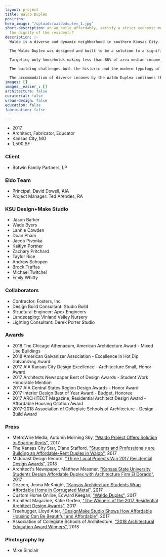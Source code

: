 ```yaml
---
layout: project
title: Waldo Duplex
position: 
hero_image: "/uploads/waldoduplex_1.jpg"
short-description: an we build affordably, satisfy a strict economic model, and support
  the dignity of the residents?
description: |-
  Waldo is a diverse and dynamic neighborhood in southern Kansas City. Once the southern extent of the city’s former streetcar line, Waldo doesn’t play by the rules of conventional urbanism or City Beautiful urban planning but has flourished nonetheless. The major commercial and industrial corridor along Wornall Road, Waldo’s major thoroughfare, is immediately flanked by established neighborhoods of single-family bungalows and shotgun homes. In this “anything goes” neighborhood exist opportunities for typological experimentation and architectural innovation.

  The Waldo Duplex was designed and built to be a solution to a significant, if unexpected problem in Metropolitan Kansas City. Rent is rising at a rate higher than the national average, negatively impacting lower-income neighborhoods like Waldo. Most intriguingly, the Waldo Duplex was designed and built by a group of 5th year architecture students from a nearby university as part of their final year studio project.

  Targeting only households making less than 80% of area median income and implementing rent controls, this project will be home for two moderately low-income families that want to live and work in Waldo, but otherwise could not afford to. This project suggests that a maligned architectural typology — the duplex — can be built affordably without sacrificing architectural integrity. With an “all in” budget of $290,000 (not including the cost of land), the project sought to provide affordable rents while satisfying the clients’ economic model.

  The building challenges both the historic and the modern typology of the duplex. This building type was conceived to meet housing needs in lower-income municipalities and neighborhoods. While developers today use the duplex model in a way that creates suburban neighborhoods with no identity whatsoever, the Waldo Duplex looks to the inherent benefits of duplex construction but works to redefine the building typology. Traditional duplexes isolate their tenants on either side of a partition wall. The Waldo Duplex unites them through the tradition of the front porch. In a larger sense, this project seeks to understand why affordable housing solutions often fall short. Typical affordable housing design only advances perceptions of inequality rather than fights them. This project suggests that affordability and thoughtful architecture are not mutually exclusive. It is the beginning of an important conversation. Can we build affordably, satisfy a strict economic model, and support the dignity of the residents?

  The accommodation of diverse incomes by the Waldo Duplex continues the dichotomy that defines this neighborhood today. Projects like this will ensure that Waldo maintains its unique character long into the future.
images: []
images__easier_: []
architecture: false
curatorial: false
urban-design: false
education: false
fabrication: false

---
```

- 2017
- Architect, Fabricator, Educator
- Kansas City, MO
- 1,500 SF

### Client
- Botwin Family Partners, LP

### Eldo Team
- Principal: David Dowell, AIA
- Project Manager: Ted Arendes, RA

### KSU Design+Make Studio
- Jason Barker
- Wade Byers
- Lannie Cowden
- Doan Pham
- Jacob Pivonka
- Kaitlyn Portner
- Zachary Pritchard
- Taylor Rice
- Andrew Schopen
- Brock Traffas
- Michael Twitchel
- Emily Whitty

### Collaborators
- Contractor: Fosters, Inc
- Design Build Consultant: Studio Build
- Structural Engineer: Apex Engineers
- Landscaping: Vinland Valley Nursery
- Lighting Consultant: Derek Porter Studio

### Awards
- 2018 The Chicago Athenaeum, American Architecture Award - Mixed Use Buildings
- 2018 American Galvanizer Association - Excellence in Hot Dip Galvanizing Award
- 2017 AIA Kansas City Design Excellence - Architecture Small, Honor Award
- 2017 Architects Newspaper Best of Design Awards - Student Work Honorable Mention
- 2017 AIA Central States Region Design Awards - Honor Award
- 2017 Interior Design Best of Year Award - Budget, Honoree
- 2017 ARCHITECT Magazine, Residential Architect Design Award - Affordable Housing Citation Award
- 2017-2018 Association of Collegiate Schools of Architecture - Design-Build Award

### Press
- MetroWire Media, Autumn Morning Sky, ["Waldo Project Offers Solution to Soaring Rents"](http://www.metrowiremedia.com/news/ksu-grads-kc-firms-launch-waldo-project-as-solution-for-soaring-rents "Waldo Project Offers Solution to Soaring Rents"), 2017
- The Kansas City Star, Diane Stafford, ["Students and Professionals are Building an Affordable-Rent Duplex in Waldo"](https://www.kansascity.com/news/business/development/article130397829.html "Students and Professionals are Building an Affordable-Rent Duplex in Waldo"), 2017
- Midcoast Design Record, ["Three Local Projects Win 2017 Residential Design Awards"](http://www.midcoastrecord.com/kcresidential "Three Local Projects Win 2017 Residential Design Awards"), 2018
- Architect's Newspaper, Matthew Messner, ["Kansas State University Students Design Affordable Duplex with Architecture Firm El Dorado"](https://archpaper.com/2017/02/kansas-state-student-duplex-el-dorado/#gallery-0-slide-0 "Kansas State University Students Design Affordable Duplex with Architecture Firm El Dorado"), 2017
- Dezeen, Jenna McKnight, ["Kansas Architecture Students Wrap Affordable Home in Corrugated Metal"](https://www.dezeen.com/2017/12/04/kansas-state-university-architecture-students-el-dorado-waldo-duplex-affordable-home-missouri/ "Kansas Architecture Students Wrap Affordable Home in Corrugated Metal"), 2017
- Custom Home Online, Edward Keegan, ["Waldo Duplex"](https://www.customhomeonline.com/project-gallery/waldo-duplex_s?utm_source=newsletter&utm_content=Project-Article&utm_medium=email&utm_campaign=DS_010218%20(1)&he=f69a0d791f5af958c44e953e584627edbd99b863 "Waldo Duplex"), 2017
- Architect Magazine, Katie Gerfen, ["The Winners of the 2017 Residential Architect Design Awards"](https://www.architectmagazine.com/awards/residential-architect-design-awards/the-winners-of-the-2017-residential-architect-design-awards_o "The Winners of the 2017 Residential Architect Design Awards"), 2017
- Treehugger, Lloyd Alter, ["DesignMake Studio Shows How Affordable Housing Can Be Beautiful and Affordable"](https://www.treehugger.com/green-architecture/designmake-studio-shows-how-affordable-housing-can-be-beautiful-and-affordable.html "DesignMake Studio Shows How Affordable Housing Can Be Beautiful and Affordable"), 2017
- Association of Collegiate Schools of Architecture, ["2018 Architectural Education Award Winners"](http://www.acsa-arch.org/programs-events/awards/archives/2018-architectural-education-award-winners "2018 Architectural Education Award Winners"), 2018

### Photography by
- Mike Sinclair